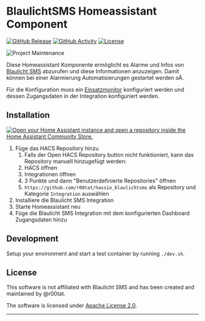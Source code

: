 # BlaulichtSMS Homeassistant Component

[![GitHub Release][releases-shield]][releases]
[![GitHub Activity][commits-shield]][commits]
[![License][license-shield]](LICENSE)

![Project Maintenance][maintenance-shield]

Diese Homeassistant Komponente ermöglicht es Alarme und Infos von [Blaulicht SMS](https://blaulichtsms.net/) abzurufen und diese Informationen anzuzeigen. Damit können bei einer Alarmierung Automatisierungen gestartet werden oÄ.

Für die Konfiguration muss ein [Einsatzmonitor](https://start.blaulichtsms.net/de/#/alarm-dashboard/list) konfiguriert werden und dessen Zugangsdaten in der Integration konfiguriert werden.

## Installation

[![Open your Home Assistant instance and open a repository inside the Home Assistant Community Store.](https://my.home-assistant.io/badges/hacs_repository.svg)](https://my.home-assistant.io/redirect/hacs_repository/?category=Integration&owner=r00tat&repository=hassio_blaulichtsms)

1. Füge das HACS Repository hinzu
   1. Falls der Open HACS Repository button nicht funktioniert, kann das Repository manuell hinzugefügt werden:
   2. HACS öffnen
   3. Integrationen öffnen
   4. 3 Punkte und dann "Benutzerdefinierte Repositories" öffnen
   5. `https://github.com/r00tat/hassio_blaulichtsms` als Repository und Kategorie `Integration` auswählen
2. Installiere die Blaulicht SMS Integration
3. Starte Homeassistant neu
4. Füge die Blaulicht SMS Integration mit dem konfigurierten Dashboard Zugangsdaten hinzu

## Development

Setup your environment and start a test container by running `./dev.sh`.

## License

This software is not affiliated with Blaulicht SMS and has been created and maintained by @r00tat.

The software is licensed under [Apache License 2.0](/LICENSE).

---

[hassio_blaulichtsms]: https://github.com/r00tat/hassio_blaulichtsms
[buymecoffee]: https://www.buymeacoffee.com/r00tat
[buymecoffeebadge]: https://img.shields.io/badge/buy%20me%20a%20coffee-donate-yellow.svg?style=for-the-badge
[commits-shield]: https://img.shields.io/github/commit-activity/y/r00tat/hassio_blaulichtsms.svg?style=for-the-badge
[commits]: https://github.com/r00tat/hassio_blaulichtsms/commits/main
[exampleimg]: example.png
[forum-shield]: https://img.shields.io/badge/community-forum-brightgreen.svg?style=for-the-badge
[forum]: https://community.home-assistant.io/
[license-shield]: https://img.shields.io/github/license/r00tat/hassio_blaulichtsms.svg?style=for-the-badge
[maintenance-shield]: https://img.shields.io/badge/maintainer-%40r00tat-blue.svg?style=for-the-badge
[releases-shield]: https://img.shields.io/github/release/r00tat/hassio_blaulichtsms.svg?style=for-the-badge
[releases]: https://github.com/r00tat/hassio_blaulichtsms/releases
